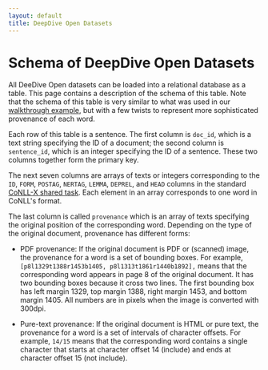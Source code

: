 ```yaml
---
layout: default
title: DeepDive Open Datasets
---
```


# Schema of DeepDive Open Datasets

All DeeDive Open datasets can be loaded into a relational database
as a table. 
This page contains a description of the schema of this table.
Note that the schema of this table
is very similar to what was used in our 
[walkthrough example](http://deepdive.stanford.edu/doc/basics/walkthrough/walkthrough.html),
but with a few twists to represent more sophisticated provenance
of each word.

Each row of this table is a sentence. 
The first column is `doc_id`, which is a text string
specifying the ID of a document; the second column
is `sentence_id`, which is an integer specifying
the ID of a sentence. These two columns together form the primary
key.

The next seven columns are arrays of texts or integers corresponding
to the `ID`, `FORM`, `POSTAG`, `NERTAG`, `LEMMA`, `DEPREL`, and `HEAD`
columns in the standard [CoNLL-X
shared task](https://code.google.com/p/clearparser/wiki/DataFormat#CoNLL-X_format_(conll)). 
Each element in an array corresponds to one word in CoNLL's format.

The last column is called `provenance` which is an array of texts
specifying the original position of the corresponding word. Depending
on the type of the original document, provenance has different forms:

  - PDF provenance: If the original document is PDF or (scanned) image, the
  provenance for a word is a set of bounding boxes. For example,
    `[p8l1329t1388r1453b1405, p8l1313t1861r1440b1892],`
  means that the corresponding word appears in page 8 of the original
  document. It has two bounding boxes because it cross two lines.
  The first bounding box has left margin 1329, top margin 1388, right margin
  1453, and bottom margin 1405. All numbers are in pixels when the image
  is converted with 300dpi.

  - Pure-text provenance: If the original document is HTML or pure text,
  the provenance for a word is a set of intervals of character offsets.
  For example, `14/15` means that the corresponding word contains
  a single character that starts at character offset 14 (include)
  and ends at character offset 15 (not include).

